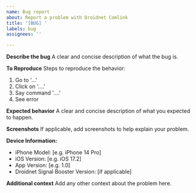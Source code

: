 ```yaml
---
name: Bug report
about: Report a problem with Droidnet Comlink
title: '[BUG] '
labels: bug
assignees: ''

---
```


**Describe the bug**
A clear and concise description of what the bug is.

**To Reproduce**
Steps to reproduce the behavior:
1. Go to '...'
2. Click on '....'
3. Say command '....'
4. See error

**Expected behavior**
A clear and concise description of what you expected to happen.

**Screenshots**
If applicable, add screenshots to help explain your problem.

**Device Information:**
 - iPhone Model: [e.g. iPhone 14 Pro]
 - iOS Version: [e.g. iOS 17.2]
 - App Version: [e.g. 1.0]
 - Droidnet Signal Booster Version: [if applicable]

**Additional context**
Add any other context about the problem here.